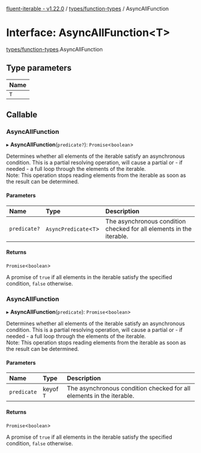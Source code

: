 [fluent-iterable - v1.22.0](../README.md) / [types/function-types](../modules/types_function_types.md) / AsyncAllFunction

# Interface: AsyncAllFunction<T\>

[types/function-types](../modules/types_function_types.md).AsyncAllFunction

## Type parameters

| Name |
| :------ |
| `T` |

## Callable

### AsyncAllFunction

▸ **AsyncAllFunction**(`predicate?`): `Promise`<`boolean`\>

Determines whether all elements of the iterable satisfy an asynchronous condition. This is a partial resolving operation, will cause a partial or - if needed - a full loop through the elements of the iterable.<br>
  Note: This operation stops reading elements from the iterable as soon as the result can be determined.

#### Parameters

| Name | Type | Description |
| :------ | :------ | :------ |
| `predicate?` | `AsyncPredicate`<`T`\> | The asynchronous condition checked for all elements in the iterable. |

#### Returns

`Promise`<`boolean`\>

A promise of `true` if all elements in the iterable satisfy the specified condition, `false` otherwise.

### AsyncAllFunction

▸ **AsyncAllFunction**(`predicate`): `Promise`<`boolean`\>

Determines whether all elements of the iterable satisfy an asynchronous condition. This is a partial resolving operation, will cause a partial or - if needed - a full loop through the elements of the iterable.<br>
  Note: This operation stops reading elements from the iterable as soon as the result can be determined.

#### Parameters

| Name | Type | Description |
| :------ | :------ | :------ |
| `predicate` | keyof `T` | The asynchronous condition checked for all elements in the iterable. |

#### Returns

`Promise`<`boolean`\>

A promise of `true` if all elements in the iterable satisfy the specified condition, `false` otherwise.
